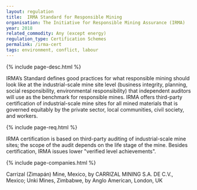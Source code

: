 ```yaml
---
layout: regulation
title:  IRMA Standard for Responsible Mining
organisation: The Initiative for Responsible Mining Assurance (IRMA)
year: 2018
related_commodity: Any (except energy)
regulation_type: Certification Schemes
permalink: /irma-cert
tags: environment, conflict, labour
---
```


{% include page-desc.html %}

IRMA’s Standard defines good practices for what responsible mining should look like at the industrial-scale mine site level (business integrity, planning, social responsibility, environmental responsibility) that independent auditors will use as the benchmark for responsible mines. IRMA offers third-party certification of industrial-scale mine sites for all mined materials that is governed equitably by the private sector, local communities, civil society, and workers.

{% include page-req.html %}

IRMA certification is based on third-party auditing of industrial-scale mine sites; the scope of the audit depends on the life stage of the mine. Besides certification, IRMA issues lower "verified level achievements".

{% include page-companies.html %}

Carrizal (Zimapán) Mine, Mexico, by CARRIZAL MINING S.A. DE C.V., Mexico; Unki Mines, Zimbabwe, by Anglo American, London, UK
